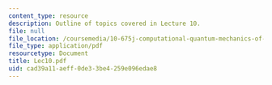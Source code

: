 ```yaml
---
content_type: resource
description: Outline of topics covered in Lecture 10.
file: null
file_location: /coursemedia/10-675j-computational-quantum-mechanics-of-molecular-and-extended-systems-fall-2004/cad39a11aeff0de33be4259e096edae8_Lec10.pdf
file_type: application/pdf
resourcetype: Document
title: Lec10.pdf
uid: cad39a11-aeff-0de3-3be4-259e096edae8
---
```

